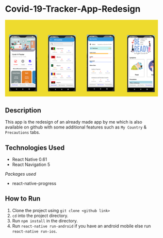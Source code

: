 # Covid-19-Tracker-App-Redesign
<img src="https://github.com/shubhamaniket/Covid-19-Tracker-App-Redesign/blob/master/Surface%20Book%20-%201.png"/>

## Description
This app is the redesign of an already made app by me which is also available on github with some additional features such as 
`My Country` & `Precautions` tabs.

## Technologies Used
- React Native 0.61
- React Navigation 5

*Packages used*
- react-native-progress

## How to Run
1. Clone the project using `git clone <github link>`
2. `cd` into the project directory.
3. Run `npm install` in the directory.
4. Run `react-native run-android` if you have an android mobile else run `react-native run-ios`.

